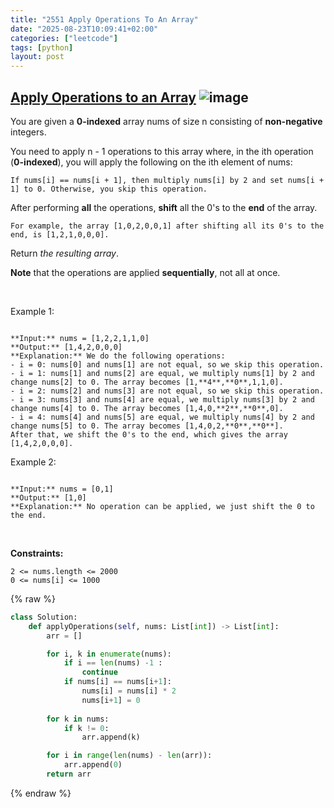 ```yaml
---
title: "2551 Apply Operations To An Array"
date: "2025-08-23T10:09:41+02:00"
categories: ["leetcode"]
tags: [python]
layout: post
---
```


## [Apply Operations to an Array](https://leetcode.com/problems/apply-operations-to-an-array) ![image](https://img.shields.io/badge/Difficulty-Easy-brightgreen)

You are given a **0-indexed** array nums of size n consisting of **non-negative** integers.

You need to apply n - 1 operations to this array where, in the ith operation (**0-indexed**), you will apply the following on the ith element of nums:

	If nums[i] == nums[i + 1], then multiply nums[i] by 2 and set nums[i + 1] to 0. Otherwise, you skip this operation.

After performing **all** the operations, **shift** all the 0's to the **end** of the array.

	For example, the array [1,0,2,0,0,1] after shifting all its 0's to the end, is [1,2,1,0,0,0].

Return *the resulting array*.

**Note** that the operations are applied **sequentially**, not all at once.

 

Example 1:

```

**Input:** nums = [1,2,2,1,1,0]
**Output:** [1,4,2,0,0,0]
**Explanation:** We do the following operations:
- i = 0: nums[0] and nums[1] are not equal, so we skip this operation.
- i = 1: nums[1] and nums[2] are equal, we multiply nums[1] by 2 and change nums[2] to 0. The array becomes [1,**4**,**0**,1,1,0].
- i = 2: nums[2] and nums[3] are not equal, so we skip this operation.
- i = 3: nums[3] and nums[4] are equal, we multiply nums[3] by 2 and change nums[4] to 0. The array becomes [1,4,0,**2**,**0**,0].
- i = 4: nums[4] and nums[5] are equal, we multiply nums[4] by 2 and change nums[5] to 0. The array becomes [1,4,0,2,**0**,**0**].
After that, we shift the 0's to the end, which gives the array [1,4,2,0,0,0].

```

Example 2:

```

**Input:** nums = [0,1]
**Output:** [1,0]
**Explanation:** No operation can be applied, we just shift the 0 to the end.

```

 

**Constraints:**

	2 <= nums.length <= 2000
	0 <= nums[i] <= 1000

{% raw %}
```python
class Solution:
    def applyOperations(self, nums: List[int]) -> List[int]:
        arr = []

        for i, k in enumerate(nums):
            if i == len(nums) -1 :
                continue
            if nums[i] == nums[i+1]:
                nums[i] = nums[i] * 2
                nums[i+1] = 0
        
        for k in nums:
            if k != 0:
                arr.append(k)

        for i in range(len(nums) - len(arr)):
            arr.append(0)
        return arr
```
{% endraw %}

